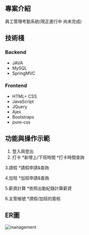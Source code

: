 

## 專案介紹
員工管理考勤系統(現正進行中 尚未完成)
## 技術棧
### Backend
* JAVA
* MySQL
* SpringMVC


### Frontend
* HTML+ CSS
* JavaScript
* JQuery
* Ajex
* Bootstraps
* pure-css


## 功能與操作示範
1. 登入與登出
2. 打卡 
*新增上/下班時間
*打卡時間查詢

3.請假
*請假申請&查詢

4.加班
*加班申請&查詢

5.薪資計算
*依照出勤紀錄計算薪資

6.主管帳號
 *請假/加班的簽核


## ER圖
![management](https://github.com/YTsung01/ManagementSystem/assets/85811176/68d08acf-714a-4aa9-9300-3f595d36086e)



